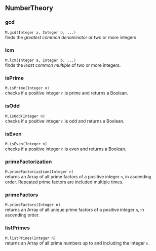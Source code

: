 ## NumberTheory


### gcd

`M.gcd(Integer a, Integer b, ...)`  
finds the _greatest common denominator_ or two or more integers.


### lcm

`M.lcm(Integer a, Integer b, ...)`  
finds the _least common multiple_ of two or more integers.


### isPrime

`M.isPrime(Integer n)`  
checks if a positive integer `n` is prime and returns a Boolean.


### isOdd

`M.isOdd(Integer n)`  
checks if a positive integer `n` is odd and returns a Boolean.


### isEven

`M.isEven(Integer n)`  
checks if a positive integer `n` is even and returns a Boolean.


### primeFactorization

`M.primeFactorization(Integer n)`  
returns an Array of all prime factors of a positive integer `n`, in ascending order. Repeated prime factors are included multiple times.


### primeFactors

`M.primeFactors(Integer n)`  
returns an Array of all unique prime factors of a positive integer `n`, in ascending order.


### listPrimes

`M.listPrimes(Integer n)`  
returns an Array of all prime numbers up to and including the integer `n`.
